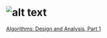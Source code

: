 ![alt text](https://d3njjcbhbojbot.cloudfront.net/api/utilities/v1/imageproxy/https://coursera-university-assets.s3.amazonaws.com/21/9a0294e2bf773901afbfcb5ef47d97/Stanford_Coursera-200x48_RedText_BG.png "Logo")
=========
[Algorithms: Design and Analysis, Part 1][0]

[0]: https://www.coursera.org/course/algo

